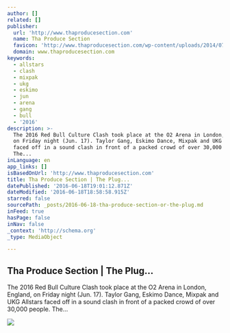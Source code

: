 ```yaml
---
author: []
related: []
publisher:
  url: 'http://www.thaproducesection.com'
  name: Tha Produce Section
  favicon: 'http://www.thaproducesection.com/wp-content/uploads/2014/07/favicon.ico'
  domain: www.thaproducesection.com
keywords:
  - allstars
  - clash
  - mixpak
  - ukg
  - eskimo
  - jun
  - arena
  - gang
  - bull
  - '2016'
description: >-
  The 2016 Red Bull Culture Clash took place at the O2 Arena in London, England,
  on Friday night (Jun. 17). Taylor Gang, Eskimo Dance, Mixpak and UKG Allstars
  faced off in a sound clash in front of a packed crowd of over 30,000 people.
  The...
inLanguage: en
app_links: []
isBasedOnUrl: 'http://www.thaproducesection.com'
title: Tha Produce Section | The Plug...
datePublished: '2016-06-18T19:01:12.871Z'
dateModified: '2016-06-18T18:58:58.915Z'
starred: false
sourcePath: _posts/2016-06-18-tha-produce-section-or-the-plug.md
inFeed: true
hasPage: false
inNav: false
_context: 'http://schema.org'
_type: MediaObject

---
```

<article style=""><h1>Tha Produce Section | The Plug...</h1><p>The 2016 Red Bull Culture Clash took place at the O2 Arena in London, England, on Friday night (Jun. 17). Taylor Gang, Eskimo Dance, Mixpak and UKG Allstars faced off in a sound clash in front of a packed crowd of over 30,000 people. The...</p><img src="http://i2.wp.com/www.thaproducesection.com/wp-content/uploads/2016/06/unnamed-1.jpg?fit=350%2C350" /></article>